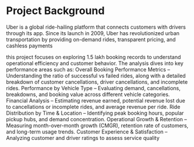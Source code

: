 # Project Background
Uber is a global ride-hailing platform that connects customers with drivers through its app. Since its launch in 2009, Uber has revolutionized urban transportation by providing on-demand rides, transparent pricing, and cashless payments

this project focuses on exploring 1.5 lakh booking records to understand operational efficiency and customer behavior. The analysis dives into key performance areas such as:
Overall Booking Performance Metrics – Understanding the ratio of successful vs failed rides, along with a detailed breakdown of customer cancellations, driver cancellations, and incomplete rides.
Performance by Vehicle Type – Evaluating demand, cancellations, breakdowns, and booking value across different vehicle categories.
Financial Analysis – Estimating revenue earned, potential revenue lost due to cancellations or incomplete rides, and average revenue per ride.
Ride Distribution by Time & Location – Identifying peak booking hours, popular pickup hubs, and demand concentration.
Operational Growth & Retention – Measuring month-over-month growth (CMGR), retention rate of customers, and long-term usage trends.
Customer Experience & Satisfaction – Analyzing customer and driver ratings to assess service quality
